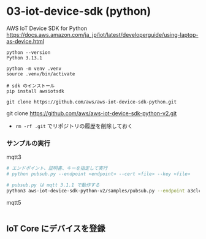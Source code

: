 # 03-iot-device-sdk (python)

AWS IoT Device SDK for Python
https://docs.aws.amazon.com/ja_jp/iot/latest/developerguide/using-laptop-as-device.html

```
python --version
Python 3.13.1

python -m venv .venv
source .venv/bin/activate

# sdk のインストール
pip install awsiotsdk
```

```
git clone https://github.com/aws/aws-iot-device-sdk-python.git
```

git clone https://github.com/aws/aws-iot-device-sdk-python-v2.git

- `rm -rf .git` でリポジトリの履歴を削除しておく

### サンプルの実行

mqtt3

```sh
# エンドポイント、証明書、キーを指定して実行
# python pubsub.py --endpoint <endpoint> --cert <file> --key <file>

# pubsub.py は mqtt 3.1.1 で動作する
python3 aws-iot-device-sdk-python-v2/samples/pubsub.py --endpoint a3clczm6ayv88a-ats.iot.ap-northeast-1.amazonaws.com --ca_file AmazonRootCA1.pem --cert my-thing03.cert.pem --key my-thing03.private.key --client_id my-device3 --topic iot/topic/2222 --count 5
```

mqtt5

```sh

```

## IoT Core にデバイスを登録

